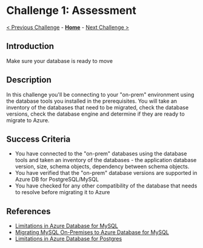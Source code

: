 # Challenge 1: Assessment 

[< Previous Challenge](./00-prereqs.md) - **[Home](../README.md)** - [Next Challenge >](./02-size-analysis.md)

## Introduction

Make sure your database is ready to move

## Description

In this challenge you'll be connecting to your "on-prem" environment using the database tools you installed in the prerequisites. You will take an inventory of the databases that need to be migrated, check the database versions, check the database engine and determine if they are ready to migrate to Azure. 

## Success Criteria

* You have connected to the "on-prem" databases using the database tools and taken an inventory of the databases - the application database version, size, schema objects, dependency between schema objects.
* You have verified that the "on-prem" database versions are supported in Azure DB for PostgreSQL/MySQL
* You have checked for any other compatibility of the database that needs to resolve before migrating it to Azure

## References

* [Limitations in Azure Database for MySQL](https://docs.microsoft.com/en-us/azure/mysql/concepts-limits)
* [Migrating MySQL On-Premises to Azure Database for MySQL](https://github.com/Azure/azure-mysql/tree/master/MigrationGuide)
* [Limitations in Azure Database for Postgres](https://docs.microsoft.com/en-us/azure/postgresql/concepts-limits)
